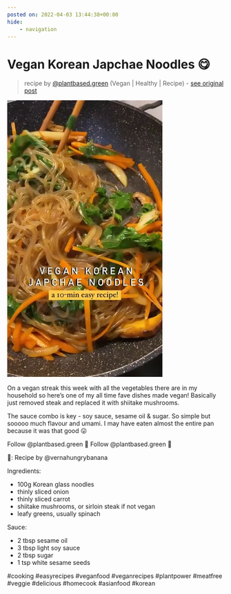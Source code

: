 ```yaml
---
posted on: 2022-04-03 13:44:38+00:00
hide:
    - navigation
---
```


# Vegan Korean Japchae Noodles 😋 

> recipe by [@plantbased.green](https://www.instagram.com/plantbased.green/) 
(Vegan | Healthy | Recipe) - [see original post](https://instagram.com/p/Cb5BeLsKKpU)

![](../img/plantbased.green_03-04-2022_1304.png)


On a vegan streak this week with all the vegetables there are in my household so here’s one of my all time fave dishes made vegan! Basically just removed steak and replaced it with shiitake mushrooms.

The sauce combo is key - soy sauce, sesame oil & sugar. So simple but sooooo much flavour and umami. I may have eaten almost the entire pan because it was that good 😛

Follow @plantbased.green 🙌
Follow @plantbased.green 🙌

📸: Recipe by @vernahungrybanana

Ingredients:
- 100g Korean glass noodles 
- thinly sliced onion
- thinly sliced carrot
- shiitake mushrooms, or sirloin steak if not vegan
- leafy greens, usually spinach

Sauce:
- 2 tbsp sesame oil
- 3 tbsp light soy sauce
- 2 tbsp sugar
- 1 tsp white sesame seeds 

\#cooking \#easyrecipes \#veganfood \#veganrecipes \#plantpower \#meatfree \#veggie \#delicious \#homecook \#asianfood \#korean 